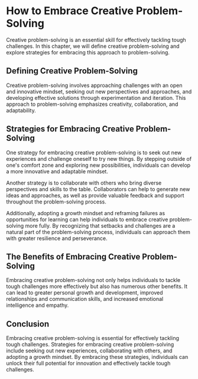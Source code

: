 How to Embrace Creative Problem-Solving
=====================================================================================

Creative problem-solving is an essential skill for effectively tackling tough challenges. In this chapter, we will define creative problem-solving and explore strategies for embracing this approach to problem-solving.

Defining Creative Problem-Solving
---------------------------------

Creative problem-solving involves approaching challenges with an open and innovative mindset, seeking out new perspectives and approaches, and developing effective solutions through experimentation and iteration. This approach to problem-solving emphasizes creativity, collaboration, and adaptability.

Strategies for Embracing Creative Problem-Solving
-------------------------------------------------

One strategy for embracing creative problem-solving is to seek out new experiences and challenge oneself to try new things. By stepping outside of one's comfort zone and exploring new possibilities, individuals can develop a more innovative and adaptable mindset.

Another strategy is to collaborate with others who bring diverse perspectives and skills to the table. Collaborators can help to generate new ideas and approaches, as well as provide valuable feedback and support throughout the problem-solving process.

Additionally, adopting a growth mindset and reframing failures as opportunities for learning can help individuals to embrace creative problem-solving more fully. By recognizing that setbacks and challenges are a natural part of the problem-solving process, individuals can approach them with greater resilience and perseverance.

The Benefits of Embracing Creative Problem-Solving
--------------------------------------------------

Embracing creative problem-solving not only helps individuals to tackle tough challenges more effectively but also has numerous other benefits. It can lead to greater personal growth and development, improved relationships and communication skills, and increased emotional intelligence and empathy.

Conclusion
----------

Embracing creative problem-solving is essential for effectively tackling tough challenges. Strategies for embracing creative problem-solving include seeking out new experiences, collaborating with others, and adopting a growth mindset. By embracing these strategies, individuals can unlock their full potential for innovation and effectively tackle tough challenges.

